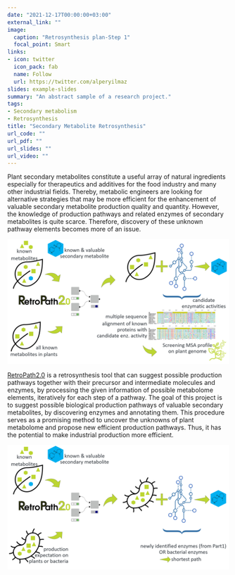 ```yaml
---
date: "2021-12-17T00:00:00+03:00"
external_link: ""
image:
  caption: "Retrosynthesis plan-Step 1"
  focal_point: Smart
links:
- icon: twitter
  icon_pack: fab
  name: Follow
  url: https://twitter.com/alperyilmaz
slides: example-slides
summary: "An abstract sample of a research project."
tags:
- Secondary metabolism
- Retrosynthesis
title: "Secondary Metabolite Retrosynthesis"
url_code: ""
url_pdf: ""
url_slides: ""
url_video: ""
---
```


Plant secondary metabolites constitute a useful array of natural ingredients especially for therapeutics and additives for the food industry and many other industrial fields. Thereby, metabolic engineers are looking for alternative strategies that may be more efficient for the enhancement of valuable secondary metabolite production quality and quantity. However, the knowledge of production pathways and related enzymes of secondary metabolites is quite scarce. Therefore, discovery of these unknown pathway elements becomes more of an issue.

![step1](step1.png)

[RetroPath2.0](https://doi.org/10.1016/j.ymben.2017.12.002) is a retrosynthesis tool that can suggest possible production pathways together with their precursor and intermediate molecules and enzymes, by processing the given information of possible metabolome elements, iteratively for each step of a pathway. The goal of this project is to suggest possible biological production pathways of valuable secondary metabolites, by discovering enzymes and annotating them. This procedure serves as a promising method to uncover the unknowns of plant metabolome and propose new efficient production pathways. Thus, it has the potential to make industrial production more efficient.

![step2](step2.png)

